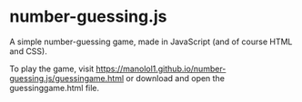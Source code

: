 # number-guessing.js
A simple number-guessing game, made in JavaScript (and of course HTML and CSS).

To play the game, visit https://manolol1.github.io/number-guessing.js/guessingame.html or download and open the guessinggame.html file.
